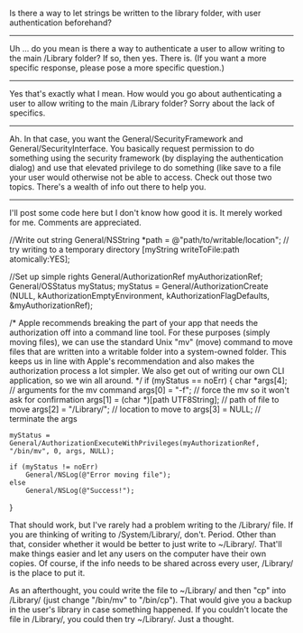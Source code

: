Is there a way to let strings be written to the library folder, with user authentication beforehand?

----

Uh ... do you mean is there a way to authenticate a user to allow writing to the main /Library folder? If so, then yes. There is. (If you want a more specific response, please pose a more specific question.)

----

Yes that's exactly what I mean.  How would you go about authenticating a user to allow writing to the main /Library folder?  Sorry about the lack of specifics.

----

Ah. In that case, you want the General/SecurityFramework and General/SecurityInterface. You basically request permission to do something using the security framework (by displaying the authentication dialog) and use that elevated privilege to do something (like save to a file your user would otherwise not be able to access. Check out those two topics. There's a wealth of info out there to help you.

----

I'll post some code here but I don't know how good it is.  It merely worked for me.  Comments are appreciated.

    
//Write out string
General/NSString *path = @"path/to/writable/location"; // try writing to a temporary directory
[myString writeToFile:path atomically:YES];

//Set up simple rights
General/AuthorizationRef myAuthorizationRef;
General/OSStatus myStatus;
myStatus = General/AuthorizationCreate (NULL, kAuthorizationEmptyEnvironment, kAuthorizationFlagDefaults, &myAuthorizationRef);

/* 
Apple recommends breaking the part of your app that needs the authorization off into a command line tool.
For these purposes (simply moving files), we can use the standard Unix "mv" (move) command to move
files that are written into a writable folder into a system-owned folder.  This keeps us in line
with Apple's recommendation and also makes the authorization process a lot simpler.  We also get out of
writing our own CLI application, so we win all around.
*/
if (myStatus == noErr)
{
    char *args[4]; // arguments for the mv command
    args[0] = "-f"; // force the mv so it won't ask for confirmation
    args[1] = (char *)[path UTF8String]; // path of file to move
    args[2] = "/Library/"; // location to move to
    args[3] = NULL; // terminate the args

    myStatus = General/AuthorizationExecuteWithPrivileges(myAuthorizationRef, "/bin/mv", 0, args, NULL);

    if (myStatus != noErr)
        General/NSLog(@"Error moving file");
    else
        General/NSLog(@"Success!");
}


That should work, but I've rarely had a problem writing to the /Library/ file.  If you are thinking of writing to /System/Library/, don't.  Period.  Other than that, consider whether it would be better to just write to ~/Library/.  That'll make things easier and let any users on the computer have their own copies.  Of course, if the info needs to be shared across every user, /Library/ is the place to put it.

As an afterthought, you could write the file to ~/Library/ and then "cp" into /Library/ (just change "/bin/mv" to "/bin/cp").  That would give you a backup in the user's library in case something happened.  If you couldn't locate the file in /Library/, you could then try ~/Library/.  Just a thought.